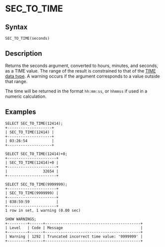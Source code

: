 
# SEC_TO_TIME

## Syntax


```
SEC_TO_TIME(seconds)
```

## Description


Returns the seconds argument, converted to hours, minutes, and
seconds, as a TIME value. The range of the result is constrained to
that of the [TIME data type](../../../../data-types/date-and-time-data-types/time.md). A warning occurs if the argument
corresponds to a value outside that range.


The time will be returned in the format `hh:mm:ss`, or `hhmmss` if used in a numeric calculation.


## Examples


```
SELECT SEC_TO_TIME(12414);
+--------------------+
| SEC_TO_TIME(12414) |
+--------------------+
| 03:26:54           |
+--------------------+

SELECT SEC_TO_TIME(12414)+0;
+----------------------+
| SEC_TO_TIME(12414)+0 |
+----------------------+
|                32654 |
+----------------------+

SELECT SEC_TO_TIME(9999999);
+----------------------+
| SEC_TO_TIME(9999999) |
+----------------------+
| 838:59:59            |
+----------------------+
1 row in set, 1 warning (0.00 sec)

SHOW WARNINGS;
+---------+------+-------------------------------------------+
| Level   | Code | Message                                   |
+---------+------+-------------------------------------------+
| Warning | 1292 | Truncated incorrect time value: '9999999' |
+---------+------+-------------------------------------------+
```

